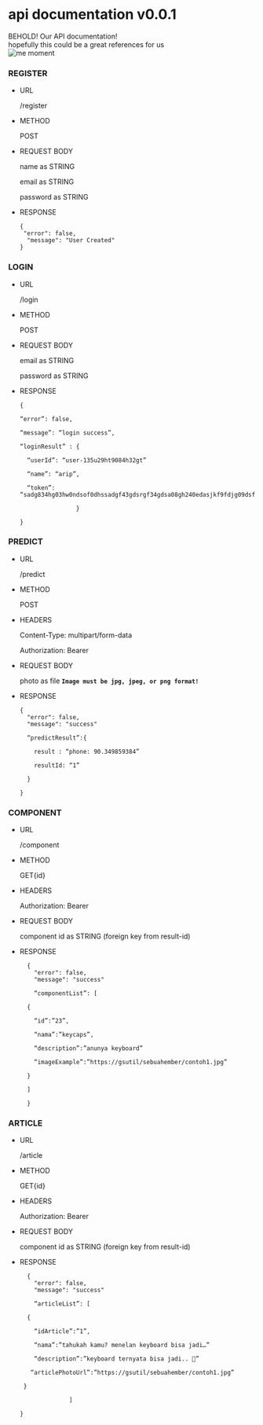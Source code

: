 # api documentation v0.0.1

BEHOLD! Our API documentation!  
hopefully this could be a great references for us  
![me moment](https://media.tenor.com/__Bp2a09mF8AAAAM/cr1tikal-penguinz0.gif)

### REGISTER

- URL
    
    /register
    
- METHOD
    
    POST
    
- REQUEST BODY
    
    name as STRING
    
    email as STRING
    
    password as STRING
    
- RESPONSE
    
      {
       "error": false,
        "message": "User Created"
      }
    

### LOGIN

- URL
    
    /login
    
- METHOD
    
    POST
    
- REQUEST BODY
    
    email as STRING
    
    password as STRING
    
- RESPONSE
    
      {
    
      “error”: false,
    
      “message”: “login success”,
    
      “loginResult” : {
    
        “userId”: “user-135u29ht9084h32gt”
    
        “name”: “arip”,
    
        “token”: “sadg834hg03hw0ndsof0dhssadgf43gdsrgf34gdsa08gh240edasjkf9fdjg09dsfjg43294”
    
                      }
    
      }
    

### PREDICT

- URL
    
    /predict
    
- METHOD
    
    POST
    
- HEADERS
    
    Content-Type: multipart/form-data
    
    Authorization: Bearer <Token>
    
- REQUEST BODY
    
    photo as file **`Image must be jpg, jpeg, or png format!`**
    
- RESPONSE
    
      {
        "error": false,
        "message": "success"
    
        “predictResult”:{ 
    
          result : “phone: 90.349859384”
    
          resultId: “1”
    
        }
    
      }
    

### COMPONENT

- URL
    
    /component
    
- METHOD
    
    GET{id}
    
- HEADERS
    
    Authorization: Bearer <Token>
    
- REQUEST BODY
    
    component id as STRING (foreign key from result-id)
    
- RESPONSE
    
        {
          "error": false,
          "message": "success"
    
          “componentList”: [
    
        {
    
          “id”:”23”,
    
          “nama”:”keycaps”,
    
          “description”:”anunya keyboard”
    
          “imageExample”:”https://gsutil/sebuahember/contoh1.jpg”
    
        }
    
        ]
    
        }
    

### ARTICLE

- URL
    
    /article
    
- METHOD
    
    GET{id}
    
- HEADERS
    
    Authorization: Bearer <Token>
    
- REQUEST BODY
    
    component id as STRING (foreign key from result-id)
    
- RESPONSE
    
        {
          "error": false,
          "message": "success"
    
          “articleList”: [
    
        {
    
          “idArticle”:”1”,
    
          “nama”:”tahukah kamu? menelan keyboard bisa jadi…”
    
          “description”:”keyboard ternyata bisa jadi.. 🤯”
    
         “articlePhotoUrl”:”https://gsutil/sebuahember/contoh1.jpg”
    
       }
    
                    ]
    
      }
